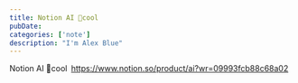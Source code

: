 ```yaml
---
title: Notion AI 🙈cool
pubDate:
categories: ['note']
description: "I'm Alex Blue"
---
```


Notion AI 🙈cool <a href="https://www.notion.so/product/ai?wr=09993fcb88c68a02" target="_blank" rel="noopener noreferrer">https://www.notion.so/product/ai?wr=09993fcb88c68a02</a>
